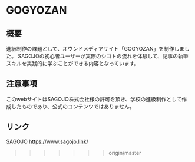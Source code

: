 # GOGYOZAN

## 概要
進級制作の課題として、オウンドメディアサイト「GOGYOZAN」を制作しました。
SAGOJOの初⼼者ユーザーが実際のシゴトの流れを体験して、記事の執筆スキルを実践的に学ぶことができる内容となっています。

## 注意事項
このwebサイトはSAGOJO株式会社様の許可を頂き、学校の進級制作として作成したものであり、公式のコンテンツではありません。

## リンク
SAGOJO https://www.sagojo.link/
>>>>>>> origin/master

